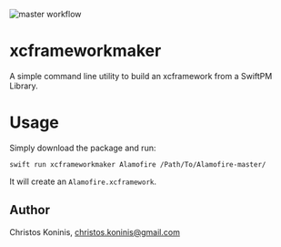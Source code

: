 ![master workflow](https://github.com/csknns/csv2strings/actions/workflows/swift.yml/badge.svg
)
# xcframeworkmaker 

A simple command line utility to build an xcframework from a SwiftPM Library.

# Usage

Simply download the package and run:

```swift run xcframeworkmaker Alamofire /Path/To/Alamofire-master/```

It will create an `Alamofire.xcframework`.

## Author

Christos Koninis, christos.koninis@gmail.com
